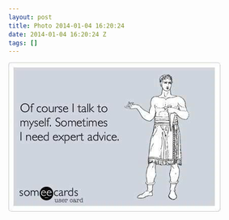 ```yaml
---
layout: post
title: Photo 2014-01-04 16:20:24
date: 2014-01-04 16:20:24 Z
tags: []
---
```

![](/media/2014/01/72211815034.jpg)
